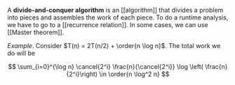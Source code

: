 A **divide-and-conquer algorithm** is an [[algorithm]] that divides a problem into pieces and assembles the work of each piece. To do a runtime analysis, we have to go to a [[recurrence relation]]. In some cases, we can use [[Master theorem]].

_Example_. Consider $T(n) = 2T(n/2) + \order{n \log n}$. The total work we do will be

$$
\sum_{i=0}^{\log n} \cancel{2^i} \frac{n}{\cancel{2^i}} \log \left( \frac{n}{2^i}\right) \in \order{n \log^2 n}
$$